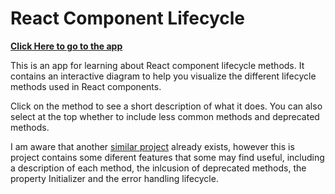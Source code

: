 # React Component Lifecycle

**[Click Here to go to the app](https://hallgm.github.io/react-component-lifecycle/)**

This is an app for learning about React component lifecycle methods. It contains an interactive diagram to help you visualize the different lifecycle methods used in React components.

Click on the method to see a short description of what it does. You can also select at the top whether to include less common methods and deprecated methods.

I am aware that another [similar project](https://github.com/wojtekmaj/react-lifecycle-methods-diagram) already exists, however this is project contains some diferent features that some may find useful, including a description of each method, the inlcusion of deprecated methods, the property Initializer and the error handling lifecycle.
